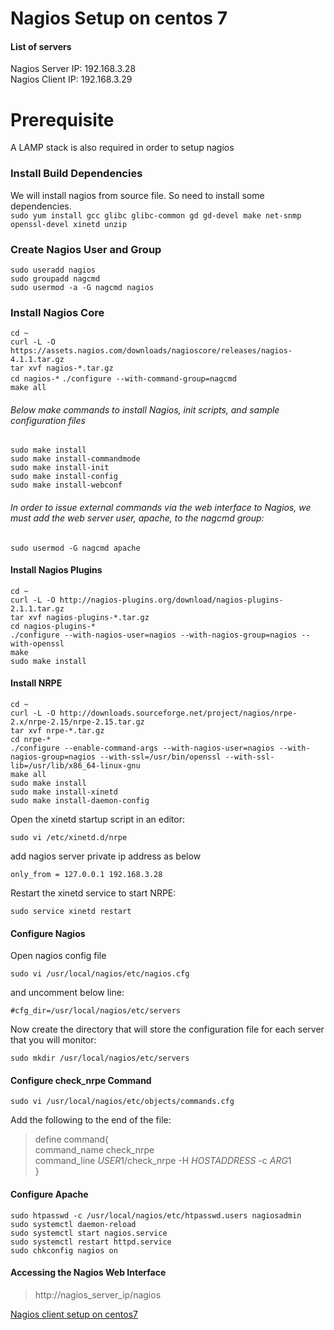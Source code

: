 # Nagios Setup on centos 7  
#### List of servers  
Nagios Server IP:  192.168.3.28  
Nagios Client IP:  192.168.3.29  

# Prerequisite  
A LAMP stack is also required in order to setup nagios  

### Install Build Dependencies  

We will install nagios from source file. So need to install some dependencies.  
`sudo yum install gcc glibc glibc-common gd gd-devel make net-snmp openssl-devel xinetd unzip`  

### Create Nagios User and Group  
`sudo useradd nagios`  
`sudo groupadd nagcmd`  
`sudo usermod -a -G nagcmd nagios`  

### Install Nagios Core
`cd ~`  
`curl -L -O https://assets.nagios.com/downloads/nagioscore/releases/nagios-4.1.1.tar.gz`  
`tar xvf nagios-*.tar.gz`  
`cd nagios-*`
`./configure --with-command-group=nagcmd`  
`make all`  

###### Below make commands to install Nagios, init scripts, and sample configuration files  

`sudo make install`  
`sudo make install-commandmode`  
`sudo make install-init`  
`sudo make install-config`  
`sudo make install-webconf`  

###### In order to issue external commands via the web interface to Nagios, we must add the web server user, apache, to the nagcmd group:

`sudo usermod -G nagcmd apache`  

#### Install Nagios Plugins

`cd ~`  
`curl -L -O http://nagios-plugins.org/download/nagios-plugins-2.1.1.tar.gz`  
`tar xvf nagios-plugins-*.tar.gz`  
`cd nagios-plugins-*`  
`./configure --with-nagios-user=nagios --with-nagios-group=nagios --with-openssl`  
`make`  
`sudo make install`  

#### Install NRPE  

`cd ~`  
`curl -L -O http://downloads.sourceforge.net/project/nagios/nrpe-2.x/nrpe-2.15/nrpe-2.15.tar.gz`  
`tar xvf nrpe-*.tar.gz`  
`cd nrpe-*`  
`./configure --enable-command-args --with-nagios-user=nagios --with-nagios-group=nagios --with-ssl=/usr/bin/openssl --with-ssl-lib=/usr/lib/x86_64-linux-gnu`  
`make all`  
`sudo make install`  
`sudo make install-xinetd`  
`sudo make install-daemon-config`  

Open the xinetd startup script in an editor:  

`sudo vi /etc/xinetd.d/nrpe`  

add nagios server private ip address as below  

`only_from = 127.0.0.1 192.168.3.28`  

Restart the xinetd service to start NRPE:  

`sudo service xinetd restart`  

#### Configure Nagios  

Open nagios config file  

`sudo vi /usr/local/nagios/etc/nagios.cfg`  

and uncomment below line:  

`#cfg_dir=/usr/local/nagios/etc/servers`  

Now create the directory that will store the configuration file for each server that you will monitor:  

`sudo mkdir /usr/local/nagios/etc/servers`  


#### Configure check_nrpe Command  

`sudo vi /usr/local/nagios/etc/objects/commands.cfg`  

Add the following to the end of the file:  


>define command{  
        command_name check_nrpe  
        command_line $USER1$/check_nrpe -H $HOSTADDRESS$ -c $ARG1$  
>}  

#### Configure Apache  

`sudo htpasswd -c /usr/local/nagios/etc/htpasswd.users nagiosadmin`  
`sudo systemctl daemon-reload`  
`sudo systemctl start nagios.service`  
`sudo systemctl restart httpd.service`  
`sudo chkconfig nagios on`  

#### Accessing the Nagios Web Interface  

>http://nagios_server_ip/nagios  

[Nagios client setup on centos7](nagios-client/client.md)



